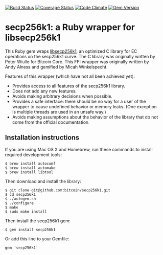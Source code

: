 [![Build Status](https://travis-ci.org/GemHQ/secp256k1-rb.png)](https://travis-ci.org/GemHQ/secp256k1-rb) [![Coverage Status](https://img.shields.io/coveralls/GemHQ/secp256k1-rb.svg)](https://coveralls.io/r/GemHQ/secp256k1-rb) [![Code Climate](https://codeclimate.com/github/GemHQ/secp256k1-rb.png)](https://codeclimate.com/github/GemHQ/secp256k1-rb) [![Gem Version](https://badge.fury.io/rb/secp256k1.png)](http://badge.fury.io/rb/secp256k1)

# secp256k1: a Ruby wrapper for libsecp256k1

This Ruby gem wraps [libsecp256k1](https://github.com/bitcoin/secp256k1), an optimized C library for EC operations on the secp256k1 curve.  The C library was originally written by Peter Wiulle for Bitcoin Core.  This FFI wrapper was originally written by Andy Alness and gemified by Micah Winkelspecht.

Features of this wrapper (which have not all been achieved yet):

* Provides access to all features of the secp256k1 library.
* Does not add any new features.
* Avoids making arbitrary decisions when possible.
* Provides a safe interface: there should be no way for a user of the wrapper to cause undefined behavior or memory leaks.  (One exception is multiple threads are used in an unsafe way.)
* Avoids making assumptions about the behavior of the library that do not come from the official documentation.


## Installation instructions

If you are using Mac OS X and Homebrew, run these commands to install required development tools:

````
$ brew install autoconf
$ brew install automake
$ brew install libtool
````

Then download and install the library:

````
$ git clone git@github.com:bitcoin/secp256k1.git
$ cd secp256k1
$ ./autogen.sh
$ ./configure
$ make
$ sudo make install
````

Then install the secp256k1 gem:

````
$ gem install secp256k1
````

Or add this line to your Gemfile:

````
gem 'secp256k1'
````
